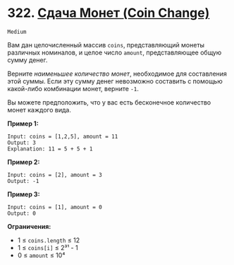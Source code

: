 # 322. [Сдача Монет (Coin Change)](https://leetcode.com/problems/coin-change/description/)

`Medium`

Вам дан целочисленный массив `coins`, представляющий монеты различных номиналов, и целое число `amount`, представляющее общую сумму денег.

Верните *наименьшее количество монет*, необходимое для составления этой суммы. Если эту сумму денег невозможно составить с помощью какой-либо комбинации монет, верните `-1`.

Вы можете предположить, что у вас есть бесконечное количество монет каждого вида.

**Пример 1:**
```
Input: coins = [1,2,5], amount = 11
Output: 3
Explanation: 11 = 5 + 5 + 1
```

**Пример 2:**
```
Input: coins = [2], amount = 3
Output: -1
```

**Пример 3:**
```
Input: coins = [1], amount = 0
Output: 0
```

**Ограничения:**

*   1 ≤ `coins.length` ≤ 12
*   1 ≤ `coins[i]` ≤ 2³¹ - 1
*   0 ≤ `amount` ≤ 10⁴